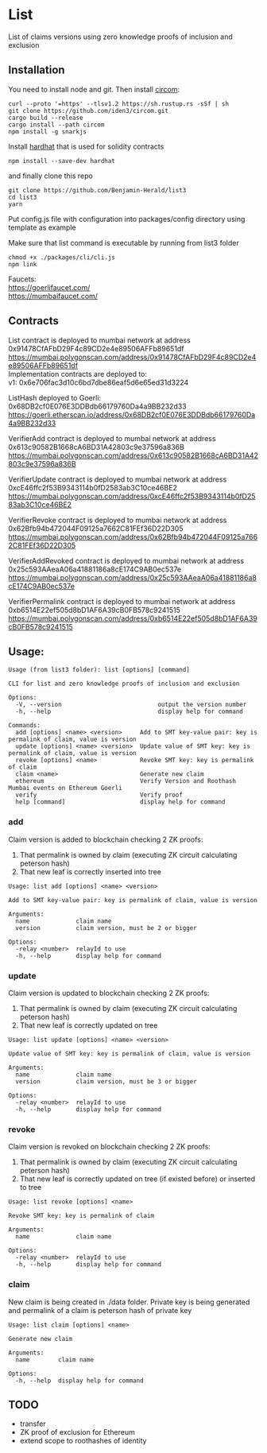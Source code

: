# List
List of claims versions using zero knowledge proofs of inclusion and exclusion

## Installation

You need to install node and git. Then install [circom](https://docs.circom.io/getting-started/installation/):

	curl --proto '=https' --tlsv1.2 https://sh.rustup.rs -sSf | sh
	git clone https://github.com/iden3/circom.git
	cargo build --release
	cargo install --path circom
	npm install -g snarkjs

Install [hardhat](https://hardhat.org/getting-started/#installation) that is used for solidity contracts
	
	npm install --save-dev hardhat

and finally clone this repo

	git clone https://github.com/Benjamin-Herald/list3
	cd list3
	yarn

Put config.js file with configuration into packages/config directory using template as example

Make sure that list command is executable by running from list3 folder

	chmod +x ./packages/cli/cli.js
	npm link

Faucets:   
https://goerlifaucet.com/  
https://mumbaifaucet.com/


## Contracts

List contract is deployed to mumbai network at address 0x91478CfAFbD29F4c89CD2e4e89506AFFb89651df  
https://mumbai.polygonscan.com/address/0x91478CfAFbD29F4c89CD2e4e89506AFFb89651df  
Implementation contracts are deployed to:  
v1:  0x6e706fac3d10c6bd7dbe86eaf5d6e65ed31d3224

ListHash deployed to Goerli: 0x68DB2cf0E076E3DDBdb66179760Da4a9BB232d33  
https://goerli.etherscan.io/address/0x68DB2cf0E076E3DDBdb66179760Da4a9BB232d33  

VerifierAdd contract is deployed to mumbai network at address 0x613c90582B1668cA6BD31A42803c9e37596a836B  
https://mumbai.polygonscan.com/address/0x613c90582B1668cA6BD31A42803c9e37596a836B  

VerifierUpdate contract is deployed to mumbai network at address 0xcE46ffc2f53B9343114b0fD2583ab3C10ce46BE2  
https://mumbai.polygonscan.com/address/0xcE46ffc2f53B9343114b0fD2583ab3C10ce46BE2  

VerifierRevoke contract is deployed to mumbai network at address 0x62Bfb94b472044F09125a7662C81FEf36D22D305 
https://mumbai.polygonscan.com/address/0x62Bfb94b472044F09125a7662C81FEf36D22D305

VerifierAddRevoked contract is deployed to mumbai network at address 0x25c593AAeaA06a41881186a8cE174C9AB0ec537e 
https://mumbai.polygonscan.com/address/0x25c593AAeaA06a41881186a8cE174C9AB0ec537e

VerifierPermalink contract is deployed to mumbai network at address 0xb6514E22ef505d8bD1AF6A39cB0FB578c9241515  
https://mumbai.polygonscan.com/address/0xb6514E22ef505d8bD1AF6A39cB0FB578c9241515  

## Usage:
```
Usage (from list3 folder): list [options] [command]

CLI for list and zero knowledge proofs of inclusion and exclusion 

Options:  
  -V, --version                           output the version number  
  -h, --help                              display help for command  

Commands:  
  add [options] <name> <version>     Add to SMT key-value pair: key is permalink of claim, value is version
  update [options] <name> <version>  Update value of SMT key: key is permalink of claim, value is version
  revoke [options] <name>            Revoke SMT key: key is permalink of claim
  claim <name>                       Generate new claim
  ethereum                           Verify Version and Roothash Mumbai events on Ethereum Goerli
  verify                             Verify proof
  help [command]                     display help for command 
```

### add
Claim version is added to blockchain checking 2 ZK proofs:
1) That permalink is owned by claim (executing ZK circuit calculating peterson hash)
2) That new leaf is correctly inserted into tree  

```
Usage: list add [options] <name> <version>  

Add to SMT key-value pair: key is permalink of claim, value is version  

Arguments:  
  name             claim name  
  version          claim version, must be 2 or bigger  

Options:  
  -relay <number>  relayId to use  
  -h, --help       display help for command  
```	  
### update
Claim version is updated to blockchain checking 2 ZK proofs:
1) That permalink is owned by claim (executing ZK circuit calculating peterson hash)
2) That new leaf is correctly updated on tree  

```
Usage: list update [options] <name> <version>

Update value of SMT key: key is permalink of claim, value is version

Arguments:
  name             claim name
  version          claim version, must be 3 or bigger

Options:
  -relay <number>  relayId to use
  -h, --help       display help for command
```
### revoke	  
Claim version is revoked on blockchain checking 2 ZK proofs:
1) That permalink is owned by claim (executing ZK circuit calculating peterson hash)
2) That new leaf is correctly updated on tree (if existed before) or inserted to tree  
```
Usage: list revoke [options] <name>

Revoke SMT key: key is permalink of claim

Arguments:
  name             claim name

Options:
  -relay <number>  relayId to use
  -h, --help       display help for command
```  
### claim
New claim is being created in ./data folder. 
Private key is being generated and permalink of a claim is 
peterson hash of private key  
```
Usage: list claim [options] <name>  

Generate new claim  

Arguments:  
  name        claim name  

Options:  
  -h, --help  display help for command
```  

## TODO
- transfer
- ZK proof of exclusion for Ethereum
- extend scope to roothashes of identity


	